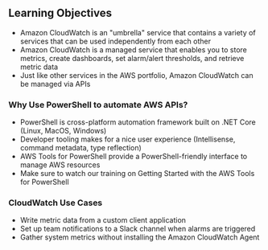 ## Learning Objectives

* Amazon CloudWatch is an "umbrella" service that contains a variety of services that can be used independently from each other
* Amazon CloudWatch is a managed service that enables you to store metrics, create dashboards, set alarm/alert thresholds, and retrieve metric data
* Just like other services in the AWS portfolio, Amazon CloudWatch can be managed via APIs

### Why Use PowerShell to automate AWS APIs?

* PowerShell is cross-platform automation framework built on .NET Core (Linux, MacOS, Windows)
* Developer tooling makes for a nice user experience (Intellisense, command metadata, type reflection)
* AWS Tools for PowerShell provide a PowerShell-friendly interface to manage AWS resources
* Make sure to watch our training on Getting Started with the AWS Tools for PowerShell

### CloudWatch Use Cases

* Write metric data from a custom client application
* Set up team notifications to a Slack channel when alarms are triggered
* Gather system metrics without installing the Amazon CloudWatch Agent
